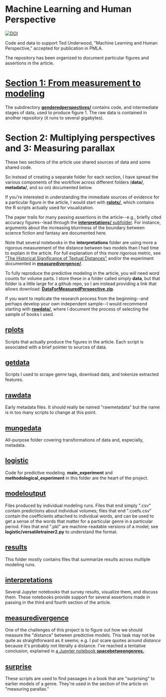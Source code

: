 Machine Learning and Human Perspective
======================================

[![DOI](https://zenodo.org/badge/114384746.svg)](https://zenodo.org/badge/latestdoi/114384746)

Code and data to support Ted Underwood, "Machine Learning and Human Perspective," accepted for publication in PMLA.

The repository has been organized to document particular figures and assertions in the article.

[Section 1: From measurement to modeling](https://github.com/tedunderwood/measureperspective/tree/master/genderedperspectives)
=======================================

The subdirectory [**genderedperspectives/**](https://github.com/tedunderwood/measureperspective/tree/master/genderedperspectives) contains code, and intermediate stages of data, used to produce figure 1. The raw data is contained in another repository (it runs to several gigabytes).

Section 2: Multiplying perspectives and 3: Measuring parallax
=============================================================

These two sections of the article use shared sources of data and some shared code.

So instead of creating a separate folder for each section, I have spread the various components of the workflow across different folders (**data/**, **metadata/**, and so on) documented below.

If you're interested in understanding the immediate sources of evidence for a particular figure in the article, I would start with [**rplots/**,](https://github.com/tedunderwood/measureperspective/tree/master/rplots) which contains the R scripts actually used for visualization.

The paper trails for many passing assertions in the article--e.g., briefly cited accuracy figures--lead through the [**interpretations/** subfolder](https://github.com/tedunderwood/measureperspective/tree/master/interpretations). For instance, arguments about the increasing blurriness of the boundary between science fiction and fantasy are documented here.

Note that several notebooks in the **interpretations** folder are using more a rigorous measurement of the distance between two models than I had time to explain in the article. For full explanation of this more rigorous metric, see ["The Historical Significance of Textual Distances"](https://aclweb.org/anthology/papers/W/W18/W18-4507/) and/or the experiment documented in [**measuredivergence/**](https://github.com/tedunderwood/measureperspective/tree/master/measuredivergence).

To fully reproduce the predictive modeling in the article, you will need word counts for volume parts. I store these in a folder called simply **data**, but that folder is a little large for a github repo, so I am instead providing a link that allows download: [**DataForMeasuredPerspective.zip**](https://www.ideals.illinois.edu/handle/2142/99573).

If you want to replicate the research process from the beginning--and perhaps develop your own independent sample--I would recommend starting with [**rawdata/**,](https://github.com/tedunderwood/measureperspective/tree/master/rawdata) where I document the process of selecting the sample of books I used.

[rplots](https://github.com/tedunderwood/measureperspective/tree/master/rplots)
-------------------

Scripts that actually produce the figures in the article. Each script is associated with a brief pointer to sources of data.

[getdata](https://github.com/tedunderwood/measureperspective/tree/master/getdata)
-------

Scripts I used to scrape genre tags, download data, and tokenize extracted features.

[rawdata](https://github.com/tedunderwood/measureperspective/tree/master/rawdata)
-------

Early metadata files. It should really be named "rawmetadata" but the name is in too many scripts to change at this point.

[mungedata](https://github.com/tedunderwood/measureperspective/tree/master/mungedata)
---------

All-purpose folder covering transformations of data and, especially, metadata.

[logistic](https://github.com/tedunderwood/measureperspective/tree/master/logistic)
--------

Code for predictive modeling. **main_experiment** and **methodological_experiment** in this folder are the heart of the project.

[modeloutput](https://github.com/tedunderwood/measureperspective/tree/master/modeloutput)
-----------------------

Files produced by individual modeling runs. Files that end simply ".csv" contain predictions about individual volumes; files that end ".coefs.csv" contain the coefficients attached to individual words, and can be used to get a sense of the words that matter for a particular genre in a particular period. Files that end ".pkl" are machine-readable versions of a model; see **logistic/versatiletrainer2.py** to understand the format.

[results](https://github.com/tedunderwood/measureperspective/tree/master/results)
------------

This folder mostly contains files that summarize results across multiple modeling runs.

[interpretations](https://github.com/tedunderwood/measureperspective/tree/master/interpretations)
-----------------

Several Jupyter notebooks that survey results, visualize them, and discuss them. These notebooks provide support for several assertions made in passing in the third and fourth section of the article.

[measuredivergence](https://github.com/tedunderwood/measureperspective/tree/master/measuredivergence)
-----------------

One of the challenges of this project is to figure out how we should measure the "distance" between predictive models. This task may not be quite as straightforward as it seems; e.g. I put scare quotes around *distance* because it's probably not literally a distance. I've reached a tentative conclusion, explained in [a Jupyter notebook **spacebetweengenres.**](https://github.com/tedunderwood/measureperspective/blob/master/measuredivergence/spacebetweengenres.ipynb)

[surprise](https://github.com/tedunderwood/measureperspective/tree/master/surprise)
-----------------------

These scripts are used to find passages in a book that are "surprising" to earlier models of a genre. They're used in the section of the article on "measuring parallax."
